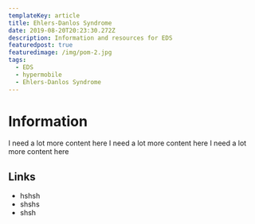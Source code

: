 ```yaml
---
templateKey: article
title: Ehlers-Danlos Syndrome
date: 2019-08-20T20:23:30.272Z
description: Information and resources for EDS
featuredpost: true
featuredimage: /img/pom-2.jpg
tags:
  - EDS
  - hypermobile
  - Ehlers-Danlos Syndrome
---
```

# Information 

I need a lot more content here I need a lot more content here I need a lot more content here 

## Links

* hshsh
* shshs
* shsh
